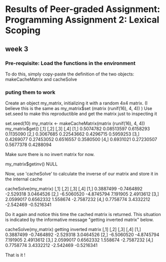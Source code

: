 # Results of Peer-graded Assignment: Programming Assignment 2: Lexical Scoping
## week 3

### Pre-requisite: Load the functions in the environment
To do this, simply copy-paste the definition of the two objects: makeCacheMatrix and cacheSolve

### puting them to work

Create an object my_matrix, initializing it with a random 4x4 matrix.
(I believe this is the same as my_matrix$set (matrix (runif(16), 4, 4)) )
Use set.seed to make this reproductible and get the matrix just to inspecting it


set.seed(10)
my_matrix <- makeCacheMatrix(matrix (runif(16), 4, 4))
my_matrix$get()
          [,1]       [,2]      [,3]      [,4]
[1,] 0.5074782 0.08513597 0.6158293 0.1135090
[2,] 0.3067685 0.22543662 0.4296715 0.5959253
[3,] 0.4269077 0.27453052 0.6516557 0.3580500
[4,] 0.6931021 0.27230507 0.5677378 0.4288094

Make sure there is no invert matrix for now.

my_matrix$getinv()
NULL

Now, use 'cacheSolve' to calculate the inverse of our matrix and store it in the internal cache

cacheSolve(my_matrix)
           [,1]       [,2]      [,3]       [,4]
[1,]  0.3887499 -0.7464892 -2.529318  3.0464526
[2,] -6.5060520 -4.8745794  7.191905  2.4913612
[3,]  2.0599017  0.6562332  1.558674 -2.7587232
[4,]  0.7758774  3.4332212 -2.542469 -0.5216341

Do it again and notice this time the cached matrix is returned.
This situation is indicated by the informative message "getting inverted matrix" below.

cacheSolve(my_matrix)
getting inverted matrix
           [,1]       [,2]      [,3]       [,4]
[1,]  0.3887499 -0.7464892 -2.529318  3.0464526
[2,] -6.5060520 -4.8745794  7.191905  2.4913612
[3,]  2.0599017  0.6562332  1.558674 -2.7587232
[4,]  0.7758774  3.4332212 -2.542469 -0.5216341
>

That is it !

